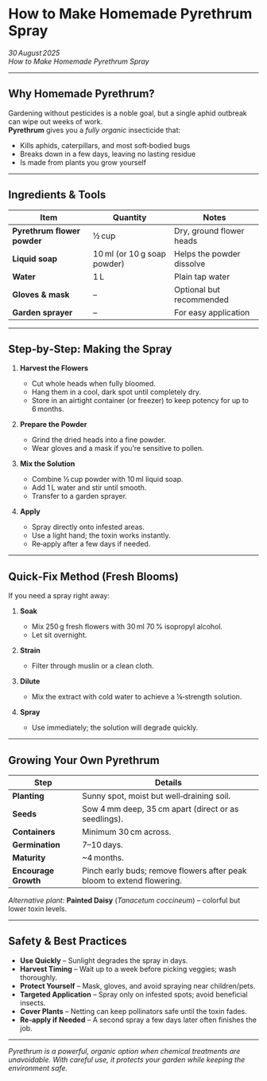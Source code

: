 # How to Make Homemade Pyrethrum Spray

*30 August 2025*  
*How to Make Homemade Pyrethrum Spray*

---

## Why Homemade Pyrethrum?  
Gardening without pesticides is a noble goal, but a single aphid outbreak can wipe out weeks of work.  
**Pyrethrum** gives you a *fully organic* insecticide that:

- Kills aphids, caterpillars, and most soft‑bodied bugs  
- Breaks down in a few days, leaving no lasting residue  
- Is made from plants you grow yourself

---

## Ingredients & Tools

| Item | Quantity | Notes |
|------|----------|-------|
| **Pyrethrum flower powder** | ½ cup | Dry, ground flower heads |
| **Liquid soap** | 10 ml (or 10 g soap powder) | Helps the powder dissolve |
| **Water** | 1 L | Plain tap water |
| **Gloves & mask** | – | Optional but recommended |
| **Garden sprayer** | – | For easy application |

---

## Step‑by‑Step: Making the Spray

1. **Harvest the Flowers**  
   - Cut whole heads when fully bloomed.  
   - Hang them in a cool, dark spot until completely dry.  
   - Store in an airtight container (or freezer) to keep potency for up to 6 months.

2. **Prepare the Powder**  
   - Grind the dried heads into a fine powder.  
   - Wear gloves and a mask if you’re sensitive to pollen.

3. **Mix the Solution**  
   - Combine ½ cup powder with 10 ml liquid soap.  
   - Add 1 L water and stir until smooth.  
   - Transfer to a garden sprayer.

4. **Apply**  
   - Spray directly onto infested areas.  
   - Use a light hand; the toxin works instantly.  
   - Re‑apply after a few days if needed.

---

## Quick‑Fix Method (Fresh Blooms)

If you need a spray right away:

1. **Soak**  
   - Mix 250 g fresh flowers with 30 ml 70 % isopropyl alcohol.  
   - Let sit overnight.

2. **Strain**  
   - Filter through muslin or a clean cloth.

3. **Dilute**  
   - Mix the extract with cold water to achieve a ¼‑strength solution.

4. **Spray**  
   - Use immediately; the solution will degrade quickly.

---

## Growing Your Own Pyrethrum

| Step | Details |
|------|---------|
| **Planting** | Sunny spot, moist but well‑draining soil. |
| **Seeds** | Sow 4 mm deep, 35 cm apart (direct or as seedlings). |
| **Containers** | Minimum 30 cm across. |
| **Germination** | 7–10 days. |
| **Maturity** | ~4 months. |
| **Encourage Growth** | Pinch early buds; remove flowers after peak bloom to extend flowering. |

*Alternative plant:* **Painted Daisy** (*Tanacetum coccineum*) – colorful but lower toxin levels.

---

## Safety & Best Practices

- **Use Quickly** – Sunlight degrades the spray in days.  
- **Harvest Timing** – Wait up to a week before picking veggies; wash thoroughly.  
- **Protect Yourself** – Mask, gloves, and avoid spraying near children/pets.  
- **Targeted Application** – Spray only on infested spots; avoid beneficial insects.  
- **Cover Plants** – Netting can keep pollinators safe until the toxin fades.  
- **Re‑apply if Needed** – A second spray a few days later often finishes the job.

---

*Pyrethrum is a powerful, organic option when chemical treatments are unavoidable. With careful use, it protects your garden while keeping the environment safe.*